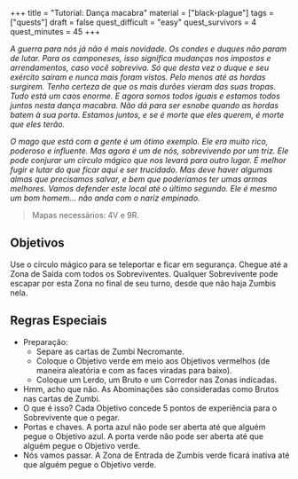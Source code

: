 +++
title = "Tutorial: Dança macabra"
material = ["black-plague"]
tags = ["quests"]
draft = false
quest_difficult = "easy"
quest_survivors = 4
quest_minutes = 45
+++

*A guerra para nós já não é mais novidade. Os condes e duques não param de lutar. Para os camponeses, isso significa mudanças nos impostos e arrendamentos, caso você sobreviva. Só que desta vez o duque e seu exército saíram e nunca mais foram vistos. Pelo menos até as hordas surgirem. Tenho certeza de que os mais durões vieram das suas tropas. Tudo está um caos enorme. E agora somos todos iguais e estamos todos juntos nesta dança macabra. Não dá para ser esnobe quando as hordas batem à sua porta. Estamos juntos, e se é morte que eles querem, é morte que eles terão.*

*O mago que está com a gente é um ótimo exemplo. Ele era muito rico, poderoso e influente. Mas agora é um de nós, sobrevivendo por um triz. Ele pode conjurar um círculo mágico que nos levará para outro lugar. É melhor fugir e lutar do que ficar aqui e ser trucidado. Mas deve haver algumas almas que precisamos salvar, e bem que poderíamos ter umas armas melhores. Vamos defender este local até o último segundo. Ele é mesmo um bom homem... não anda com o nariz empinado.*

> Mapas necessários: 4V e 9R.

## Objetivos

Use o círculo mágico para se teleportar e ficar em segurança. Chegue até a Zona de Saída com todos os Sobreviventes. Qualquer Sobrevivente pode escapar por esta Zona no final de seu turno, desde que não haja Zumbis nela.

## Regras Especiais
- Preparação:
    - Separe as cartas de Zumbi Necromante.
    - Coloque o Objetivo verde em meio aos Objetivos vermelhos (de maneira aleatória e com as faces viradas para baixo).
    - Coloque um Lerdo, um Bruto e um Corredor nas Zonas indicadas.
- Hmm, acho que não. As Abominações são consideradas como Brutos nas cartas de Zumbi.
- O que é isso? Cada Objetivo concede 5 pontos de experiência para o Sobrevivente que o pegar.
- Portas e chaves. A porta azul não pode ser aberta até que alguém pegue o Objetivo azul. A porta verde não pode ser aberta até que alguém pegue o Objetivo verde.
- Nós vamos passar. A Zona de Entrada de Zumbis verde ficará inativa até que alguém pegue o Objetivo verde.

